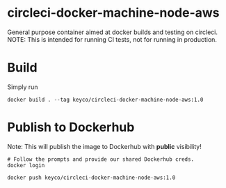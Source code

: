 # circleci-docker-machine-node-aws

General purpose container aimed at docker builds and testing on circleci.
NOTE: This is intended for running CI tests, not for running in production.

# Build

Simply run

```
docker build . --tag keyco/circleci-docker-machine-node-aws:1.0
```

# Publish to Dockerhub

Note: This will publish the image to Dockerhub with **public** visibility! 

```
# Follow the prompts and provide our shared Dockerhub creds.
docker login

docker push keyco/circleci-docker-machine-node-aws:1.0
```
